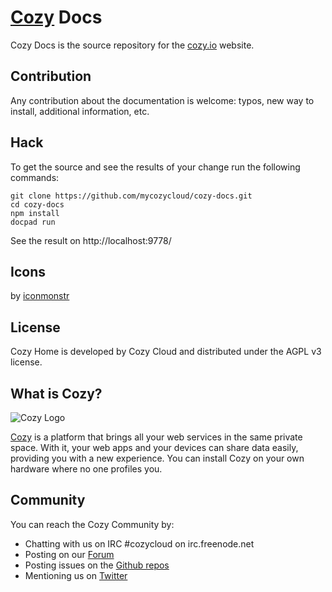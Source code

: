 # [Cozy](http://cozy.io) Docs

Cozy Docs is the source repository for the [cozy.io](http://cozy.io) website.

## Contribution

Any contribution about the documentation is welcome: typos, new way to install,
additional information, etc.

## Hack

To get the source and see the results of your change run the following
commands:

    git clone https://github.com/mycozycloud/cozy-docs.git
    cd cozy-docs
    npm install
    docpad run

See the result on http://localhost:9778/

## Icons

by [iconmonstr](http://iconmonstr.com/)

## License

Cozy Home is developed by Cozy Cloud and distributed under the AGPL v3 license.

## What is Cozy?

![Cozy Logo](https://raw.github.com/mycozycloud/cozy-setup/gh-pages/assets/images/happycloud.png)

[Cozy](http://cozy.io) is a platform that brings all your web services in the
same private space.  With it, your web apps and your devices can share data
easily, providing you with a new experience. You can install Cozy on your own
hardware where no one profiles you. 

## Community 

You can reach the Cozy Community by:

* Chatting with us on IRC #cozycloud on irc.freenode.net
* Posting on our [Forum](https://forum.cozy.io/)
* Posting issues on the [Github repos](https://github.com/cozy/)
* Mentioning us on [Twitter](http://twitter.com/mycozycloud)
